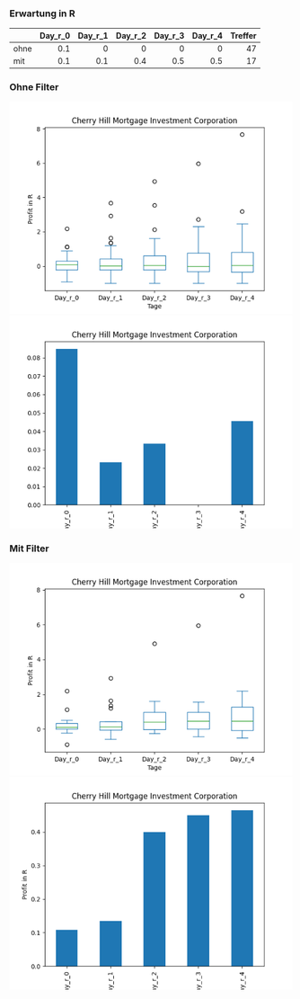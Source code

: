 ### Erwartung in R
|      |   Day_r_0 |   Day_r_1 |   Day_r_2 |   Day_r_3 |   Day_r_4 |   Treffer |
|:-----|----------:|----------:|----------:|----------:|----------:|----------:|
| ohne |       0.1 |       0   |       0   |       0   |       0   |        47 |
| mit  |       0.1 |       0.1 |       0.4 |       0.5 |       0.5 |        17 |

### Ohne Filter
![image info](./data/CHMI_box_all.png)
![image info](./data/CHMI_median_all.png)

### Mit Filter
![image info](./data/CHMI_box_filtered.png)
![image info](./data/CHMI_median_filtered.png)